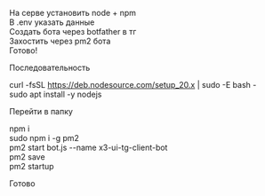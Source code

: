 На серве установить node + npm <br>
В .env указать данные <br>
Создать бота через botfather в тг <br>
Захостить через pm2 бота <br>
Готово!

Последовательность

curl -fsSL https://deb.nodesource.com/setup_20.x | sudo -E bash - <br>
sudo apt install -y nodejs <br>

Перейти в папку

npm i <br>
sudo npm i -g pm2 <br>
pm2 start bot.js --name x3-ui-tg-client-bot <br>
pm2 save <br>
pm2 startup <br>

Готово
